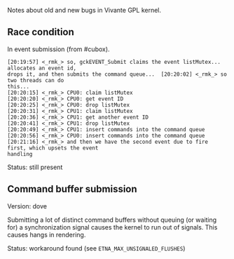 Notes about old and new bugs in Vivante GPL kernel.

Race condition
---------------

In event submission (from #cubox).

    [20:19:57] <_rmk_> so, gckEVENT_Submit claims the event listMutex... allocates an event id,
    drops it, and then submits the command queue...  [20:20:02] <_rmk_> so two threads can do
    this...
    [20:20:15] <_rmk_> CPU0: claim listMutex
    [20:20:20] <_rmk_> CPU0: get event ID
    [20:20:25] <_rmk_> CPU0: drop listMutex
    [20:20:31] <_rmk_> CPU1: claim listMutex
    [20:20:36] <_rmk_> CPU1: get another event ID
    [20:20:41] <_rmk_> CPU1: drop listMutex
    [20:20:49] <_rmk_> CPU1: insert commands into the command queue
    [20:20:56] <_rmk_> CPU0: insert commands into the command queue
    [20:21:16] <_rmk_> and then we have the second event due to fire first, which upsets the event
    handling

Status: still present

Command buffer submission
--------------------------

Version: dove

Submitting a lot of distinct command buffers without queuing (or waiting for) a synchronization
signal causes the kernel to run out of signals. This causes hangs in rendering.

Status: workaround found (see `ETNA_MAX_UNSIGNALED_FLUSHES`)

